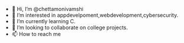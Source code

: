 - 👋 Hi, I’m @chettamonivamshi
- 👀 I’m interested in appdevelpoment,webdevelopment,cybersecurity.
- 🌱 I’m currently learning C.
- 💞️ I’m looking to collaborate on college projects.
- 📫 How to reach me 

<!---
chettamonivamshi/chettamonivamshi is a ✨ special ✨ repository because its `README.md` (this file) appears on your GitHub profile.
You can click the Preview link to take a look at your changes.
--->
